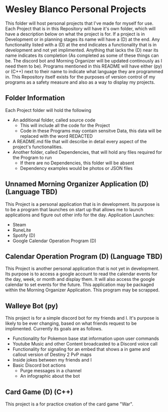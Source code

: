 # Wesley Blanco Personal Projects

This folder will host personal projects that I've made for myself for use. Each Project that is in this Repository will have it's own folder, which will have a description below on what the project is for. If a project is in Development or in planning stages its name will have a (D) at the end. Any functionality listed with a (D) at the end indicates a functionality that is in development and not yet implimented. Anything that lacks the (D) near its name indicates its completion (As completed as some of these things can be. The discord bot and Morning Organizer will be updated continously as I need them to be). Programs mentioned in this README will have either (py) or (C++) next to their name to indicate what language they are programmed in. This Repository itself exists for the purposes of version control of my programs as a safety measure and also as a way to display my projects. 

## Folder Information

Each Project folder will hold the following

* An additional folder, called source code
  * This will include all the code for the Project
  * Code in these Programs may contain sensitve Data, this data will be replaced with the word REDACTED
* A README.md file that will describe in detail every aspect of the project's functionalities. 
* Another folder, called Dependencies, that will hold any files required for the Program to run
  * If there are no Dependencies, this folder will be absent
  * Dependency examples would be photos or JSON files

## Unnamed Morning Organizer Application (D) (Language TBD)

This Project is a personal application that is in development. Its purpose is to be a program that launches on start up that allows me to launch applications and figure out other info for the day. 
Application Launches:
  * Steam
  * RuneLite
  * Spotify (D)
  * Google Calendar Operation Program (D)
  

## Calendar Operation Program (D) (Language TBD)

This Project is another personal application that is not yet in development. Its purpose is to access a google account to read the calendar events for the day, week, or month and display them. It will also access the google calendar to set events for the future. This application may be packaged within the Morning Organizer Application. This program may be scrapped.


## Walleye Bot (py)

This project is for a simple discord bot for my friends and I. It's purpose is likely to be ever changing, based on what friends request to be implimented. Currently its goals are as follows.
  * Functionality for Pokemon base stat information upon user commands
  * Youtube Music and other Content broadcasted to a Discord voice call
  * Functionality for signaling for an embed that shows a in game and callout version of Destiny 2 PvP maps
  * Inside jokes between my friends and I
  * Basic Discord bot actions
     * Purge messages in a channel
     * An infographic about the bot


## Card Game (D) (C++)

This project is a for practice creation of the card game "War". 
